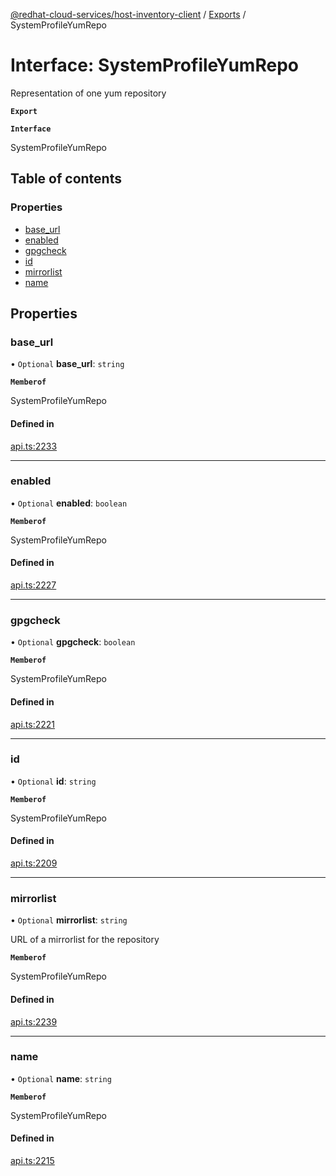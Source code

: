 [@redhat-cloud-services/host-inventory-client](../README.md) / [Exports](../modules.md) / SystemProfileYumRepo

# Interface: SystemProfileYumRepo

Representation of one yum repository

**`Export`**

**`Interface`**

SystemProfileYumRepo

## Table of contents

### Properties

- [base\_url](SystemProfileYumRepo.md#base_url)
- [enabled](SystemProfileYumRepo.md#enabled)
- [gpgcheck](SystemProfileYumRepo.md#gpgcheck)
- [id](SystemProfileYumRepo.md#id)
- [mirrorlist](SystemProfileYumRepo.md#mirrorlist)
- [name](SystemProfileYumRepo.md#name)

## Properties

### base\_url

• `Optional` **base\_url**: `string`

**`Memberof`**

SystemProfileYumRepo

#### Defined in

[api.ts:2233](https://github.com/RedHatInsights/javascript-clients/blob/master/packages/host-inventory/api.ts#L2233)

___

### enabled

• `Optional` **enabled**: `boolean`

**`Memberof`**

SystemProfileYumRepo

#### Defined in

[api.ts:2227](https://github.com/RedHatInsights/javascript-clients/blob/master/packages/host-inventory/api.ts#L2227)

___

### gpgcheck

• `Optional` **gpgcheck**: `boolean`

**`Memberof`**

SystemProfileYumRepo

#### Defined in

[api.ts:2221](https://github.com/RedHatInsights/javascript-clients/blob/master/packages/host-inventory/api.ts#L2221)

___

### id

• `Optional` **id**: `string`

**`Memberof`**

SystemProfileYumRepo

#### Defined in

[api.ts:2209](https://github.com/RedHatInsights/javascript-clients/blob/master/packages/host-inventory/api.ts#L2209)

___

### mirrorlist

• `Optional` **mirrorlist**: `string`

URL of a mirrorlist for the repository

**`Memberof`**

SystemProfileYumRepo

#### Defined in

[api.ts:2239](https://github.com/RedHatInsights/javascript-clients/blob/master/packages/host-inventory/api.ts#L2239)

___

### name

• `Optional` **name**: `string`

**`Memberof`**

SystemProfileYumRepo

#### Defined in

[api.ts:2215](https://github.com/RedHatInsights/javascript-clients/blob/master/packages/host-inventory/api.ts#L2215)
